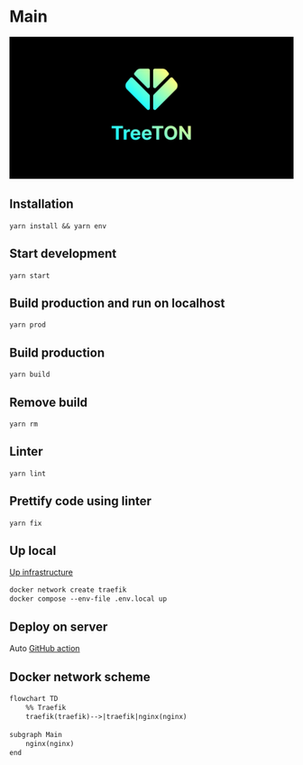 # Main

![cover](docs/cover.png)

## Installation

```shell
yarn install && yarn env
```

## Start development

```shell
yarn start
```

## Build production and run on localhost

```shell
yarn prod
```

## Build production

```shell
yarn build
```

## Remove build

```shell
yarn rm
```

## Linter

```shell
yarn lint
```

## Prettify code using linter

```shell
yarn fix
```

## Up local

[Up infrastructure](https://github.com/treeton-org/team#readme)

```shell
docker network create traefik
docker compose --env-file .env.local up
```

## Deploy on server

Auto [GitHub action](https://github.com/treeton-org/main/actions/workflows/build-and-deploy.yaml)

## Docker network scheme

```mermaid
flowchart TD
    %% Traefik
    traefik(traefik)-->|traefik|nginx(nginx)

subgraph Main
    nginx(nginx)
end
```
